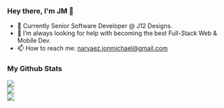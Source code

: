### Hey there, I'm JM 👋

- 🔭 Currently Senior Software Developer @ J12 Designs.
- 🤔 I’m always looking for help with becoming the best Full-Stack Web & Mobile Dev.
- 📫 How to reach me: narvaez.jonmichael@gmail.com

### My Github Stats

<div> <a href="https://github.com/jmcancode/github-readme-stats">
  <img align="center" src="https://github-readme-stats.vercel.app/api?username=jmcancode&count_private=true&show_icons=true&theme=dracula&layout=compact&hide=stars,prs,issues,contribs"/>
 </a> </div>
 <div>
 <a href="https://github.com/anuraghazra/github-readme-stats">
  <img align="center" src="https://github-readme-stats.vercel.app/api/top-langs/?username=jmcancode&theme=dracula&private=true&hsow_icons=true&layout=compact&langs_count=10"/>
</a>
  </div>

<div>
  <a href="https://github.com/jmcancode/github-readme-stats">
  <img align="center" src="https://github-readme-stats.vercel.app/api/wakatime?username=willianrod&theme=dracula&private=true&layout=compact"/>
</a>
  </div>





